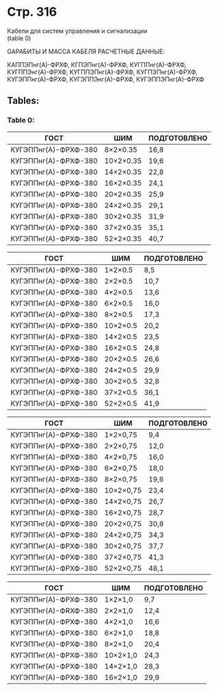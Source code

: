 # Стр. 316

Кабели для систем управления и сигнализации  
(table 0)

GAРАБИТЫ И МАССА КАБЕЛЯ РАСЧЕТНЫЕ ДАННЫЕ:

КАППЭПнг(А)-ФРХФ, 
КГПЭПнг(А)-ФРХФ,
КУГППнг(А)-ФРХФ,
КУГППЭнг(А)-ФРХФ,
КУГППЭПнг(А)-ФРХФ,
КУГПЭПнг(А)-ФРХФ,
КУГЭППнг(А)-ФРХФ,
КУГЭППЭнг(А)-ФРХФ,
КУГЭППЭПнг(А)-ФРХФ  

## Tables:

### Table 0:

| ГОСТ | ШИМ | ПОДГОТОВЛЕНО |
| --- | --- | --- |
| КУГЭППнг(А)-ФРХФ-380 | 8×2×0.35 | 16,8 |
| КУГЭППнг(А)-ФРХФ-380 | 10×2×0.35 | 19,6 |
| КУГЭППнг(А)-ФРХФ-380 | 14×2×0.35 | 22,8 |
| КУГЭППнг(А)-ФРХФ-380 | 16×2×0.35 | 24,1 |
| КУГЭППнг(А)-ФРХФ-380 | 20×2×0.35 | 25,9 |
| КУГЭППнг(А)-ФРХФ-380 | 24×2×0.35 | 29,1 |
| КУГЭППнг(А)-ФРХФ-380 | 30×2×0.35 | 31,9 |
| КУГЭППнг(А)-ФРХФ-380 | 37×2×0.35 | 35,1 |
| КУГЭППнг(А)-ФРХФ-380 | 52×2×0.35 | 40,7 |

| ГОСТ | ШИМ | ПОДГОТОВЛЕНО |
| --- | --- | --- |
| КУГЭППнг(А)-ФРХФ-380 | 1×2×0.5 | 8,5 |
| КУГЭППнг(А)-ФРХФ-380 | 2×2×0.5 | 10,7 |
| КУГЭППнг(А)-ФРХФ-380 | 4×2×0.5 | 13,6 |
| КУГЭППнг(А)-ФРХФ-380 | 6×2×0.5 | 16,0 |
| КУГЭППнг(А)-ФРХФ-380 | 8×2×0.5 | 17,3 |
| КУГЭППнг(А)-ФРХФ-380 | 10×2×0.5 | 20,2 |
| КУГЭППнг(А)-ФРХФ-380 | 14×2×0.5 | 23,5 |
| КУГЭППнг(А)-ФРХФ-380 | 16×2×0.5 | 24,8 |
| КУГЭППнг(А)-ФРХФ-380 | 20×2×0.5 | 26,6 |
| КУГЭППнг(А)-ФРХФ-380 | 24×2×0.5 | 29,9 |
| КУГЭППнг(А)-ФРХФ-380 | 30×2×0.5 | 32,8 |
| КУГЭППнг(А)-ФРХФ-380 | 37×2×0.5 | 36,1 |
| КУГЭППнг(А)-ФРХФ-380 | 52×2×0.5 | 41,9 |

| ГОСТ | ШИМ | ПОДГОТОВЛЕНО |
| --- | --- | --- |
| КУГЭППнг(А)-ФРХФ-380 | 1×2×0,75 | 9,4 |
| КУГЭППнг(А)-ФРХФ-380 | 2×2×0,75 | 12,0 |
| КУГЭППнг(А)-ФРХФ-380 | 4×2×0,75 | 16,0 |
| КУГЭППнг(А)-ФРХФ-380 | 6×2×0,75 | 18,0 |
| КУГЭППнг(А)-ФРХФ-380 | 8×2×0,75 | 19,6 |
| КУГЭППнг(А)-ФРХФ-380 | 10×2×0,75 | 23,4 |
| КУГЭППнг(А)-ФРХФ-380 | 14×2×0,75 | 26,7 |
| КУГЭППнг(А)-ФРХФ-380 | 16×2×0,75 | 28,7 |
| КУГЭППнг(А)-ФРХФ-380 | 20×2×0,75 | 30,8 |
| КУГЭППнг(А)-ФРХФ-380 | 24×2×0,75 | 34,3 |
| КУГЭППнг(А)-ФРХФ-380 | 30×2×0,75 | 37,7 |
| КУГЭППнг(А)-ФРХФ-380 | 37×2×0,75 | 41,3 |
| КУГЭППнг(А)-ФРХФ-380 | 52×2×0,75 | 48,1 |

| ГОСТ | ШИМ | ПОДГОТОВЛЕНО |
| --- | --- | --- |
| КУГЭППнг(А)-ФРХФ-380 | 1×2×1,0 | 9,7 |
| КУГЭППнг(А)-ФRХФ-380 | 2×2×1,0 | 12,4 |
| КУГЭППнг(А)-ФРХФ-380 | 4×2×1,0 | 16,6 |
| КУГЭППнг(А)-ФРХФ-380 | 6×2×1,0 | 18,8 |
| КУГЭППнг(А)-ФРХФ-380 | 8×2×1,0 | 20,4 |
| КУГЭППнг(А)-ФРХФ-380 | 10×2×1,0 | 24,3 |
| КУГЭППнг(А)-ФРХФ-380 | 14×2×1,0 | 28,3 |
| КУГЭППнг(А)-ФРХФ-380 | 16×2×1,0 | 29,9 |